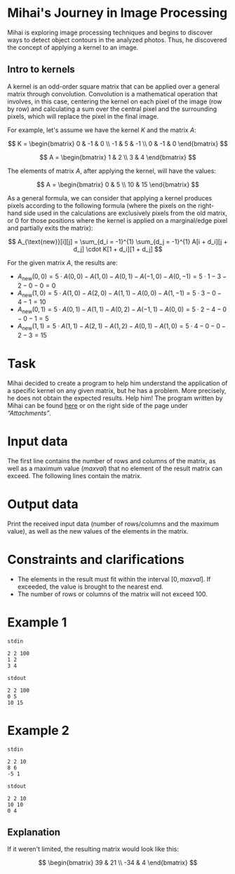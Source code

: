 # Mihai's Journey in Image Processing

Mihai is exploring image processing techniques and begins to discover ways to detect object contours in the analyzed photos. Thus, he discovered the concept of applying a kernel to an image.

## Intro to kernels

A kernel is an odd-order square matrix that can be applied over a general matrix through convolution. Convolution is a mathematical operation that involves, in this case, centering the kernel on each pixel of the image (row by row) and calculating a sum over the central pixel and the surrounding pixels, which will replace the pixel in the final image.

For example, let's assume we have the kernel $K$ and the matrix $A$:

$$ K = \begin{bmatrix} 0 & -1 & 0 \\ -1 & 5 & -1 \\ 0 & -1 & 0 \end{bmatrix} $$

$$ A = \begin{bmatrix} 1 & 2 \\ 3 & 4 \end{bmatrix} $$

The elements of matrix $A$, after applying the kernel, will have the values:

$$ A = \begin{bmatrix} 0 & 5 \\ 10 & 15 \end{bmatrix} $$

As a general formula, we can consider that applying a kernel produces pixels according to the following formula (where the pixels on the right-hand side used in the calculations are exclusively pixels from the old matrix, or $0$ for those positions where the kernel is applied on a marginal/edge pixel and partially exits the matrix):

$$ A_{\text{new}}[i][j] = \sum_{d_i = -1}^{1} \sum_{d_j = -1}^{1} A[i + d_i][j + d_j] \cdot K[1 + d_i][1 + d_j] $$

For the given matrix $A$, the results are:

* $A_{\text{new}}(0, 0) = 5 \cdot A(0, 0) - A(1, 0) - A(0, 1) - A(-1, 0) - A(0, -1) = 5 \cdot 1 - 3 - 2 - 0 - 0 = 0$
* $A_{\text{new}}(1, 0) = 5 \cdot A(1, 0) - A(2, 0) - A(1, 1) - A(0, 0) - A(1, -1) = 5 \cdot 3 - 0 - 4 - 1 = 10$
* $A_{\text{new}}(0, 1) = 5 \cdot A(0, 1) - A(1, 1) - A(0, 2) - A(-1, 1) - A(0, 0) = 5 \cdot 2 - 4 - 0 - 0 - 1 = 5$
* $A_{\text{new}}(1, 1) = 5 \cdot A(1, 1) - A(2, 1) - A(1, 2) - A(0, 1) - A(1, 0) = 5 \cdot 4 - 0 - 0 - 2 - 3 = 15$

# Task

Mihai decided to create a program to help him understand the application of a specific kernel on any given matrix, but he has a problem. More precisely, he does not obtain the expected results. Help him! The program written by Mihai can be found [here](kernel.cpp) or on the right side of the page under _“Attachments”_.

# Input data

The first line contains the number of rows and columns of the matrix, as well as a maximum value ($maxval$) that no element of the result matrix can exceed.
The following lines contain the matrix.

# Output data

Print the received input data (number of rows/columns and the maximum value), as well as the new values of the elements in the matrix.

# Constraints and clarifications

* The elements in the result must fit within the interval $[0, maxval]$. If exceeded, the value is brought to the nearest end.
* The number of rows or columns of the matrix will not exceed $100$.

# Example 1

`stdin`
```
2 2 100
1 2
3 4
```

`stdout`
```
2 2 100
0 5
10 15
```

# Example 2

`stdin`
```
2 2 10
8 6
-5 1
```

`stdout`
```
2 2 10
10 10
0 4
```

## Explanation

If it weren't limited, the resulting matrix would look like this:

$$ \begin{bmatrix} 39 & 21 \\ -34 & 4 \end{bmatrix} $$